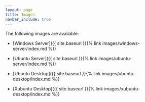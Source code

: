 ```yaml
---
layout: page
title: Images
navbar_include: true
---
```


The following images are available:

- [Windows Server]({{ site.baseurl }}{% link images/windows-server/index.md %})

- [Ubuntu Server]({{ site.baseurl }}{% link images/ubuntu-server/index.md %})
- [Ubuntu Desktop]({{ site.baseurl }}{% link images/ubuntu-desktop/index.md %})
- [Xubuntu Desktop]({{ site.baseurl }}{% link images/xubuntu-desktop/index.md %})
